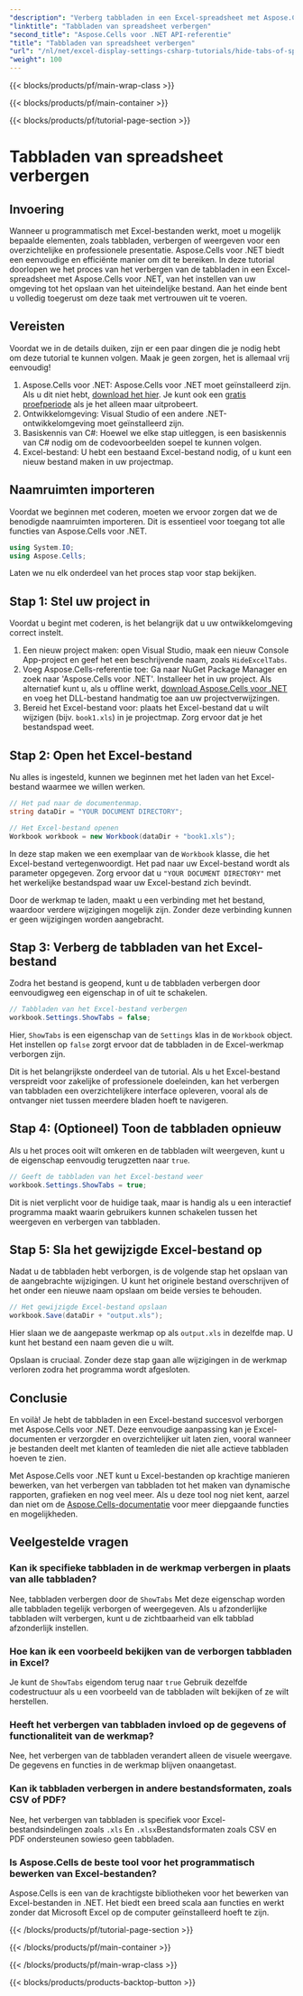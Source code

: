 ```yaml
---
"description": "Verberg tabbladen in een Excel-spreadsheet met Aspose.Cells voor .NET. Leer hoe u in een paar eenvoudige stappen programmatisch tabbladen kunt verbergen en weergeven."
"linktitle": "Tabbladen van spreadsheet verbergen"
"second_title": "Aspose.Cells voor .NET API-referentie"
"title": "Tabbladen van spreadsheet verbergen"
"url": "/nl/net/excel-display-settings-csharp-tutorials/hide-tabs-of-spreadsheet/"
"weight": 100
---
```


{{< blocks/products/pf/main-wrap-class >}}

{{< blocks/products/pf/main-container >}}

{{< blocks/products/pf/tutorial-page-section >}}

# Tabbladen van spreadsheet verbergen

## Invoering

Wanneer u programmatisch met Excel-bestanden werkt, moet u mogelijk bepaalde elementen, zoals tabbladen, verbergen of weergeven voor een overzichtelijke en professionele presentatie. Aspose.Cells voor .NET biedt een eenvoudige en efficiënte manier om dit te bereiken. In deze tutorial doorlopen we het proces van het verbergen van de tabbladen in een Excel-spreadsheet met Aspose.Cells voor .NET, van het instellen van uw omgeving tot het opslaan van het uiteindelijke bestand. Aan het einde bent u volledig toegerust om deze taak met vertrouwen uit te voeren.

## Vereisten

Voordat we in de details duiken, zijn er een paar dingen die je nodig hebt om deze tutorial te kunnen volgen. Maak je geen zorgen, het is allemaal vrij eenvoudig!

1. Aspose.Cells voor .NET: Aspose.Cells voor .NET moet geïnstalleerd zijn. Als u dit niet hebt, [download het hier](https://releases.aspose.com/cells/net/). Je kunt ook een [gratis proefperiode](https://releases.aspose.com/) als je het alleen maar uitprobeert.
2. Ontwikkelomgeving: Visual Studio of een andere .NET-ontwikkelomgeving moet geïnstalleerd zijn.
3. Basiskennis van C#: Hoewel we elke stap uitleggen, is een basiskennis van C# nodig om de codevoorbeelden soepel te kunnen volgen.
4. Excel-bestand: U hebt een bestaand Excel-bestand nodig, of u kunt een nieuw bestand maken in uw projectmap.

## Naamruimten importeren

Voordat we beginnen met coderen, moeten we ervoor zorgen dat we de benodigde naamruimten importeren. Dit is essentieel voor toegang tot alle functies van Aspose.Cells voor .NET.

```csharp
using System.IO;
using Aspose.Cells;
```

Laten we nu elk onderdeel van het proces stap voor stap bekijken.

## Stap 1: Stel uw project in

Voordat u begint met coderen, is het belangrijk dat u uw ontwikkelomgeving correct instelt.

1. Een nieuw project maken: open Visual Studio, maak een nieuw Console App-project en geef het een beschrijvende naam, zoals `HideExcelTabs`.
2. Voeg Aspose.Cells-referentie toe: Ga naar NuGet Package Manager en zoek naar 'Aspose.Cells voor .NET'. Installeer het in uw project.
Als alternatief kunt u, als u offline werkt, [download Aspose.Cells voor .NET](https://releases.aspose.com/cells/net/) en voeg het DLL-bestand handmatig toe aan uw projectverwijzingen.
3. Bereid het Excel-bestand voor: plaats het Excel-bestand dat u wilt wijzigen (bijv. `book1.xls`) in je projectmap. Zorg ervoor dat je het bestandspad weet.

## Stap 2: Open het Excel-bestand

Nu alles is ingesteld, kunnen we beginnen met het laden van het Excel-bestand waarmee we willen werken.

```csharp
// Het pad naar de documentenmap.
string dataDir = "YOUR DOCUMENT DIRECTORY";

// Het Excel-bestand openen
Workbook workbook = new Workbook(dataDir + "book1.xls");
```

In deze stap maken we een exemplaar van de `Workbook` klasse, die het Excel-bestand vertegenwoordigt. Het pad naar uw Excel-bestand wordt als parameter opgegeven. Zorg ervoor dat u `"YOUR DOCUMENT DIRECTORY"` met het werkelijke bestandspad waar uw Excel-bestand zich bevindt.

Door de werkmap te laden, maakt u een verbinding met het bestand, waardoor verdere wijzigingen mogelijk zijn. Zonder deze verbinding kunnen er geen wijzigingen worden aangebracht.

## Stap 3: Verberg de tabbladen van het Excel-bestand

Zodra het bestand is geopend, kunt u de tabbladen verbergen door eenvoudigweg een eigenschap in of uit te schakelen.

```csharp
// Tabbladen van het Excel-bestand verbergen
workbook.Settings.ShowTabs = false;
```

Hier, `ShowTabs` is een eigenschap van de `Settings` klas in de `Workbook` object. Het instellen op `false` zorgt ervoor dat de tabbladen in de Excel-werkmap verborgen zijn.

Dit is het belangrijkste onderdeel van de tutorial. Als u het Excel-bestand verspreidt voor zakelijke of professionele doeleinden, kan het verbergen van tabbladen een overzichtelijkere interface opleveren, vooral als de ontvanger niet tussen meerdere bladen hoeft te navigeren.

## Stap 4: (Optioneel) Toon de tabbladen opnieuw

Als u het proces ooit wilt omkeren en de tabbladen wilt weergeven, kunt u de eigenschap eenvoudig terugzetten naar `true`.

```csharp
// Geeft de tabbladen van het Excel-bestand weer
workbook.Settings.ShowTabs = true;
```

Dit is niet verplicht voor de huidige taak, maar is handig als u een interactief programma maakt waarin gebruikers kunnen schakelen tussen het weergeven en verbergen van tabbladen.

## Stap 5: Sla het gewijzigde Excel-bestand op

Nadat u de tabbladen hebt verborgen, is de volgende stap het opslaan van de aangebrachte wijzigingen. U kunt het originele bestand overschrijven of het onder een nieuwe naam opslaan om beide versies te behouden.

```csharp
// Het gewijzigde Excel-bestand opslaan
workbook.Save(dataDir + "output.xls");
```

Hier slaan we de aangepaste werkmap op als `output.xls` in dezelfde map. U kunt het bestand een naam geven die u wilt.

Opslaan is cruciaal. Zonder deze stap gaan alle wijzigingen in de werkmap verloren zodra het programma wordt afgesloten.

## Conclusie

En voilà! Je hebt de tabbladen in een Excel-bestand succesvol verborgen met Aspose.Cells voor .NET. Deze eenvoudige aanpassing kan je Excel-documenten er verzorgder en overzichtelijker uit laten zien, vooral wanneer je bestanden deelt met klanten of teamleden die niet alle actieve tabbladen hoeven te zien.

Met Aspose.Cells voor .NET kunt u Excel-bestanden op krachtige manieren bewerken, van het verbergen van tabbladen tot het maken van dynamische rapporten, grafieken en nog veel meer. Als u deze tool nog niet kent, aarzel dan niet om de [Aspose.Cells-documentatie](https://reference.aspose.com/cells/net/) voor meer diepgaande functies en mogelijkheden.

## Veelgestelde vragen

### Kan ik specifieke tabbladen in de werkmap verbergen in plaats van alle tabbladen?  
Nee, tabbladen verbergen door de `ShowTabs` Met deze eigenschap worden alle tabbladen tegelijk verborgen of weergegeven. Als u afzonderlijke tabbladen wilt verbergen, kunt u de zichtbaarheid van elk tabblad afzonderlijk instellen.

### Hoe kan ik een voorbeeld bekijken van de verborgen tabbladen in Excel?  
Je kunt de `ShowTabs` eigendom terug naar `true` Gebruik dezelfde codestructuur als u een voorbeeld van de tabbladen wilt bekijken of ze wilt herstellen.

### Heeft het verbergen van tabbladen invloed op de gegevens of functionaliteit van de werkmap?  
Nee, het verbergen van de tabbladen verandert alleen de visuele weergave. De gegevens en functies in de werkmap blijven onaangetast.

### Kan ik tabbladen verbergen in andere bestandsformaten, zoals CSV of PDF?  
Nee, het verbergen van tabbladen is specifiek voor Excel-bestandsindelingen zoals `.xls` En `.xlsx`Bestandsformaten zoals CSV en PDF ondersteunen sowieso geen tabbladen.

### Is Aspose.Cells de beste tool voor het programmatisch bewerken van Excel-bestanden?  
Aspose.Cells is een van de krachtigste bibliotheken voor het bewerken van Excel-bestanden in .NET. Het biedt een breed scala aan functies en werkt zonder dat Microsoft Excel op de computer geïnstalleerd hoeft te zijn.

{{< /blocks/products/pf/tutorial-page-section >}}

{{< /blocks/products/pf/main-container >}}

{{< /blocks/products/pf/main-wrap-class >}}

{{< blocks/products/products-backtop-button >}}